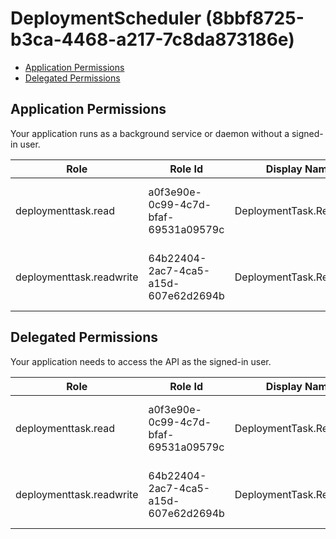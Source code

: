# DeploymentScheduler (8bbf8725-b3ca-4468-a217-7c8da873186e)
- [Application Permissions](#application-permissions)
- [Delegated Permissions](#delegated-permissions)

## Application Permissions
Your application runs as a background service or daemon without a signed-in user.

| Role | Role Id | Display Name | Description |
|---|---|---|---|
| deploymenttask.read | a0f3e90e-0c99-4c7d-bfaf-69531a09579c | DeploymentTask.Read | allows access to read DeploymentTask and UpdatePolicy |
| deploymenttask.readwrite | 64b22404-2ac7-4ca5-a15d-607e62d2694b | DeploymentTask.ReadWrite | allows access to read or write deployment task and update policies |

## Delegated Permissions
Your application needs to access the API as the signed-in user. 

| Role | Role Id | Display Name | Description |
|---|---|---|---|
| deploymenttask.read | a0f3e90e-0c99-4c7d-bfaf-69531a09579c | DeploymentTask.Read | allows access to read DeploymentTask and UpdatePolicy |
| deploymenttask.readwrite | 64b22404-2ac7-4ca5-a15d-607e62d2694b | DeploymentTask.ReadWrite | allows access to read or write deployment task and update policies |

